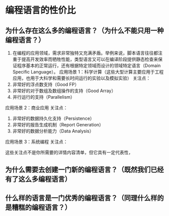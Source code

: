 # 编程语言的性价比

## 为什么存在这么多的编程语言？（为什么不能只用一种编程语言？）

1. 在编程的应用领域，需求非常独特又充满矛盾。举例来说，脚本语言往往都注重于提高开发效率而牺牲性能，类型语言又可以在编译阶段提供静态检查来保证程序基本的正常运行，还有根据特定领域而设计的领域特定语言（Domain Specific Language）。
   应用场景 1：科学计算（这些大型计算主要应用于工程应用，也用于大科学和需要长时间运行的实验以及模拟实验）
   关注点：
1. 非常好的浮点数支持（Good FP）
1. 非常好的对于数组及数组操作的支持（Good Array）
1. 并行运行的支持（Parallelism）

应用场景 2：商业应用
关注点：

1. 非常好的数据持久化支持（Persistence）
2. 非常好的报告生成机制（Report Generation）
3. 非常好的数据分析能力（Data Analysis）

应用场景 3：系统编程
关注点：

这些关注点不是你所需要的详情内容清单，但它具有一定代表性，

## 为什么需要去创建一门新的编程语言？（既然我们已经有了这么多编程语言）

## 什么样的语言是一门优秀的编程语言？（同理什么样的是糟糕的编程语言？）
